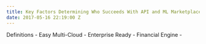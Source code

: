 ```yaml
---
title: Key Factors Determining Who Succeeds With API and ML Marketplace Game
date: 2017-05-16 22:19:00 Z
---
```



Definitions - 
Easy Multi-Cloud - 
Enterprise Ready - 
Financial Engine - 